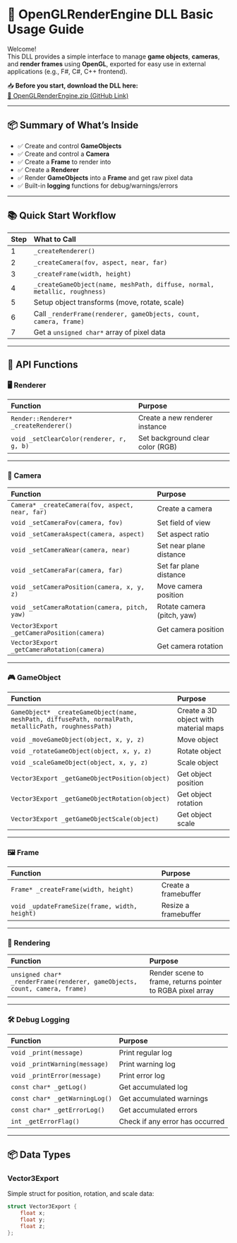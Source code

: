 # 📖 OpenGLRenderEngine DLL Basic Usage Guide

Welcome!  
This DLL provides a simple interface to manage **game objects**, **cameras**, and **render frames** using **OpenGL**, exported for easy use in external applications (e.g., F#, C#, C++ frontend).

📥 **Before you start, download the DLL here:**  
[🔗 OpenGLRenderEngine.zip (GitHub Link)](https://github.com/SirHotIce/OpenGLRenderingEngineLibrary/blob/main/OpenGLRenderEngine.zip)

---

## 📦 Summary of What’s Inside

- ✅ Create and control **GameObjects**
- ✅ Create and control a **Camera**
- ✅ Create a **Frame** to render into
- ✅ Create a **Renderer**
- ✅ Render **GameObjects** into a **Frame** and get raw pixel data
- ✅ Built-in **logging** functions for debug/warnings/errors

---

## 📚 Quick Start Workflow

| Step | What to Call |
|:-----|:-------------|
| 1 | `_createRenderer()` |
| 2 | `_createCamera(fov, aspect, near, far)` |
| 3 | `_createFrame(width, height)` |
| 4 | `_createGameObject(name, meshPath, diffuse, normal, metallic, roughness)` |
| 5 | Setup object transforms (move, rotate, scale) |
| 6 | Call `_renderFrame(renderer, gameObjects, count, camera, frame)` |
| 7 | Get a `unsigned char*` array of pixel data |

---

## 📜 API Functions

### 🖥 Renderer

| Function | Purpose |
|:---------|:--------|
| `Render::Renderer* _createRenderer()` | Create a new renderer instance |
| `void _setClearColor(renderer, r, g, b)` | Set background clear color (RGB) |

---

### 📸 Camera

| Function | Purpose |
|:---------|:--------|
| `Camera* _createCamera(fov, aspect, near, far)` | Create a camera |
| `void _setCameraFov(camera, fov)` | Set field of view |
| `void _setCameraAspect(camera, aspect)` | Set aspect ratio |
| `void _setCameraNear(camera, near)` | Set near plane distance |
| `void _setCameraFar(camera, far)` | Set far plane distance |
| `void _setCameraPosition(camera, x, y, z)` | Move camera position |
| `void _setCameraRotation(camera, pitch, yaw)` | Rotate camera (pitch, yaw) |
| `Vector3Export _getCameraPosition(camera)` | Get camera position |
| `Vector3Export _getCameraRotation(camera)` | Get camera rotation |

---

### 🎮 GameObject

| Function | Purpose |
|:---------|:--------|
| `GameObject* _createGameObject(name, meshPath, diffusePath, normalPath, metallicPath, roughnessPath)` | Create a 3D object with material maps |
| `void _moveGameObject(object, x, y, z)` | Move object |
| `void _rotateGameObject(object, x, y, z)` | Rotate object |
| `void _scaleGameObject(object, x, y, z)` | Scale object |
| `Vector3Export _getGameObjectPosition(object)` | Get object position |
| `Vector3Export _getGameObjectRotation(object)` | Get object rotation |
| `Vector3Export _getGameObjectScale(object)` | Get object scale |

---

### 🖼 Frame

| Function | Purpose |
|:---------|:--------|
| `Frame* _createFrame(width, height)` | Create a framebuffer |
| `void _updateFrameSize(frame, width, height)` | Resize a framebuffer |

---

### 🎨 Rendering

| Function | Purpose |
|:---------|:--------|
| `unsigned char* _renderFrame(renderer, gameObjects, count, camera, frame)` | Render scene to frame, returns pointer to RGBA pixel array |

---

### 🛠 Debug Logging

| Function | Purpose |
|:---------|:--------|
| `void _print(message)` | Print regular log |
| `void _printWarning(message)` | Print warning log |
| `void _printError(message)` | Print error log |
| `const char* _getLog()` | Get accumulated log |
| `const char* _getWarningLog()` | Get accumulated warnings |
| `const char* _getErrorLog()` | Get accumulated errors |
| `int _getErrorFlag()` | Check if any error has occurred |

---

## 📦 Data Types

### Vector3Export

Simple struct for position, rotation, and scale data:

```cpp
struct Vector3Export {
    float x;
    float y;
    float z;
};
